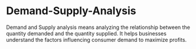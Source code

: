 # Demand-Supply-Analysis
Demand and Supply analysis means analyzing the relationship between the quantity demanded and the quantity supplied. It helps businesses understand the factors influencing consumer demand to maximize profits.
